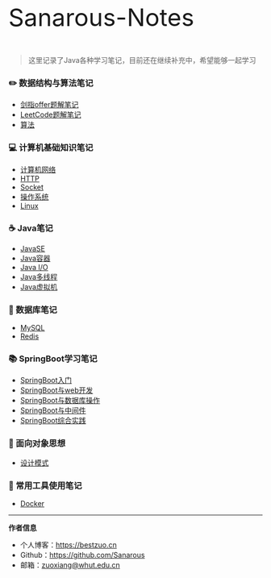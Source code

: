 <span style="text-align:center"><font size="20">Sanarous-Notes</font></span>

<br/>

> 这里记录了Java各种学习笔记，目前还在继续补充中，希望能够一起学习

### ✏️ 数据结构与算法笔记
- [剑指offer题解笔记](offer)
- [LeetCode题解笔记](leetcode)
- [算法](algorithms)

### 💻 计算机基础知识笔记
- [计算机网络](computernetwork)
- [HTTP](http)
- [Socket](socket)
- [操作系统](os)
- [Linux](linux)

### ☕️ Java笔记
- [JavaSE](javase)
- [Java容器](javacontainer)
- [Java I/O](javaio)
- [Java多线程](multithread)
- [Java虚拟机](jvm)

### 💾 数据库笔记
- [MySQL](mysql)
- [Redis](redis)

### 📚 SpringBoot学习笔记
- [SpringBoot入门](springboot-helloworld)
- [SpringBoot与web开发](springboot-web)
- [SpringBoot与数据库操作](springboot-data)
- [SpringBoot与中间件](springboot-mq)
- [SpringBoot综合实践](springboot-exercise)

### 🎨 面向对象思想
- [设计模式](design-pattern)

### 🔧 常用工具使用笔记
- [Docker](docker)
-----

**作者信息**
* 个人博客：https://bestzuo.cn
* Github：https://github.com/Sanarous
* 邮箱：zuoxiang@whut.edu.cn